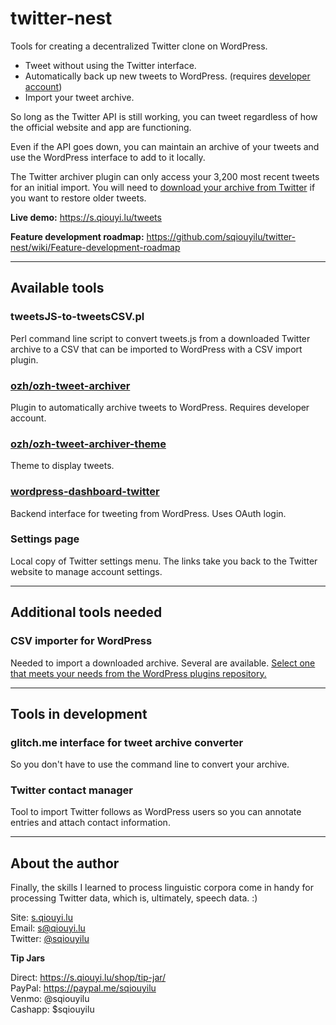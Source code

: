 # twitter-nest
Tools for creating a decentralized Twitter clone on WordPress. 

- Tweet without using the Twitter interface.
- Automatically back up new tweets to WordPress. (requires <a href="https://developer.twitter.com/">developer account</a>)
- Import your tweet archive.

So long as the Twitter API is still working, you can tweet regardless of how the official website and app are functioning. 

Even if the API goes down, you can maintain an archive of your tweets and use the WordPress interface to add to it locally.

The Twitter archiver plugin can only access your 3,200 most recent tweets for an initial import. You will need to <a href="https://help.twitter.com/en/managing-your-account/how-to-download-your-twitter-archive" target="_new">download your archive from Twitter</a> if you want to restore older tweets.

**Live demo:** https://s.qiouyi.lu/tweets

**Feature development roadmap:** https://github.com/sqiouyilu/twitter-nest/wiki/Feature-development-roadmap

----

## Available tools

### tweetsJS-to-tweetsCSV.pl

Perl command line script to convert tweets.js from a downloaded Twitter archive to a CSV that can be imported to WordPress with a CSV import plugin.

### <a href="https://github.com/ozh/ozh-tweet-archiver">ozh/ozh-tweet-archiver</a>

Plugin to automatically archive tweets to WordPress. Requires developer account.

### <a href="https://github.com/ozh/ozh-tweet-archiver-theme">ozh/ozh-tweet-archiver-theme</a>

Theme to display tweets.

### <a href="https://wordpress.org/plugins/wordpress-dashboard-twitter/">wordpress-dashboard-twitter</a>

Backend interface for tweeting from WordPress. Uses OAuth login.

### Settings page

Local copy of Twitter settings menu. The links take you back to the Twitter website to manage account settings.

----

## Additional tools needed

### CSV importer for WordPress

Needed to import a downloaded archive. Several are available. <a href="https://wordpress.org/plugins/tags/csv/">Select one that meets your needs from the WordPress plugins repository.</a>

----

## Tools in development

### glitch.me interface for tweet archive converter

So you don't have to use the command line to convert your archive.

### Twitter contact manager

Tool to import Twitter follows as WordPress users so you can annotate entries and attach contact information.

----

## About the author

Finally, the skills I learned to process linguistic corpora come in handy for processing Twitter data, which is, ultimately, speech data. :)

Site: <a href="https://s.qiouyi.lu/" target="_new">s.qiouyi.lu</a><br />
Email: <a href="mailto:s@qiouyi.lu">s@qiouyi.lu</a><br />
Twitter: <a href="https://twitter.com/sqiouyilu" target="_new">@sqiouyilu</a>

**Tip Jars**

Direct: https://s.qiouyi.lu/shop/tip-jar/<br />
PayPal: https://paypal.me/sqiouyilu<br />
Venmo: @sqiouyilu<br />
Cashapp: $sqiouyilu
